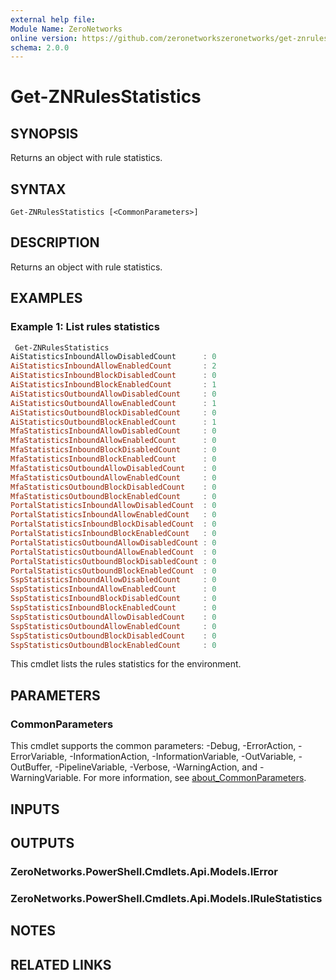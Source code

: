 ```yaml
---
external help file:
Module Name: ZeroNetworks
online version: https://github.com/zeronetworkszeronetworks/get-znrulesstatistics
schema: 2.0.0
---
```


# Get-ZNRulesStatistics

## SYNOPSIS
Returns an object with rule statistics.

## SYNTAX

```
Get-ZNRulesStatistics [<CommonParameters>]
```

## DESCRIPTION
Returns an object with rule statistics.

## EXAMPLES

### Example 1: List rules statistics
```powershell
 Get-ZNRulesStatistics
AiStatisticsInboundAllowDisabledCount      : 0
AiStatisticsInboundAllowEnabledCount       : 2
AiStatisticsInboundBlockDisabledCount      : 0
AiStatisticsInboundBlockEnabledCount       : 1
AiStatisticsOutboundAllowDisabledCount     : 0
AiStatisticsOutboundAllowEnabledCount      : 1
AiStatisticsOutboundBlockDisabledCount     : 0
AiStatisticsOutboundBlockEnabledCount      : 1
MfaStatisticsInboundAllowDisabledCount     : 0
MfaStatisticsInboundAllowEnabledCount      : 0
MfaStatisticsInboundBlockDisabledCount     : 0
MfaStatisticsInboundBlockEnabledCount      : 0
MfaStatisticsOutboundAllowDisabledCount    : 0
MfaStatisticsOutboundAllowEnabledCount     : 0
MfaStatisticsOutboundBlockDisabledCount    : 0
MfaStatisticsOutboundBlockEnabledCount     : 0
PortalStatisticsInboundAllowDisabledCount  : 0
PortalStatisticsInboundAllowEnabledCount   : 0
PortalStatisticsInboundBlockDisabledCount  : 0
PortalStatisticsInboundBlockEnabledCount   : 0
PortalStatisticsOutboundAllowDisabledCount : 0
PortalStatisticsOutboundAllowEnabledCount  : 0
PortalStatisticsOutboundBlockDisabledCount : 0
PortalStatisticsOutboundBlockEnabledCount  : 0
SspStatisticsInboundAllowDisabledCount     : 0
SspStatisticsInboundAllowEnabledCount      : 0
SspStatisticsInboundBlockDisabledCount     : 0
SspStatisticsInboundBlockEnabledCount      : 0
SspStatisticsOutboundAllowDisabledCount    : 0
SspStatisticsOutboundAllowEnabledCount     : 0
SspStatisticsOutboundBlockDisabledCount    : 0
SspStatisticsOutboundBlockEnabledCount     : 0
```

This cmdlet lists the rules statistics for the environment.

## PARAMETERS

### CommonParameters
This cmdlet supports the common parameters: -Debug, -ErrorAction, -ErrorVariable, -InformationAction, -InformationVariable, -OutVariable, -OutBuffer, -PipelineVariable, -Verbose, -WarningAction, and -WarningVariable. For more information, see [about_CommonParameters](http://go.microsoft.com/fwlink/?LinkID=113216).

## INPUTS

## OUTPUTS

### ZeroNetworks.PowerShell.Cmdlets.Api.Models.IError

### ZeroNetworks.PowerShell.Cmdlets.Api.Models.IRuleStatistics

## NOTES

## RELATED LINKS

